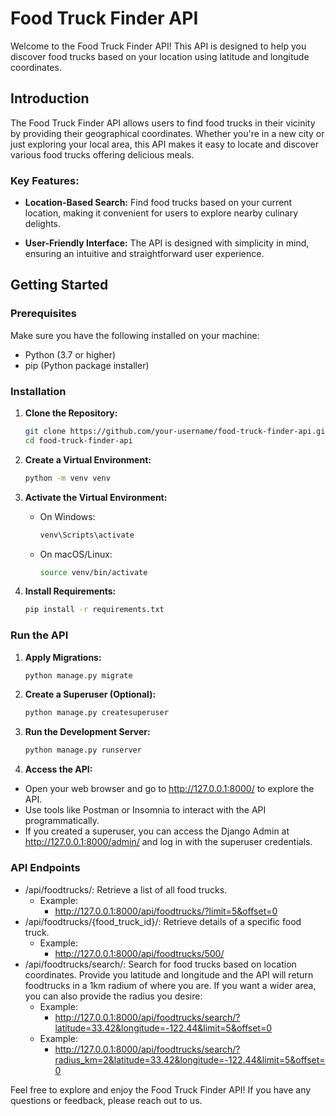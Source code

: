 # Food Truck Finder API

Welcome to the Food Truck Finder API! This API is designed to help you discover food trucks based on your location using latitude and longitude coordinates.

## Introduction

The Food Truck Finder API allows users to find food trucks in their vicinity by providing their geographical coordinates. Whether you're in a new city or just exploring your local area, this API makes it easy to locate and discover various food trucks offering delicious meals.

### Key Features:

- **Location-Based Search:** Find food trucks based on your current location, making it convenient for users to explore nearby culinary delights.

- **User-Friendly Interface:** The API is designed with simplicity in mind, ensuring an intuitive and straightforward user experience.

## Getting Started

### Prerequisites

Make sure you have the following installed on your machine:

- Python (3.7 or higher)
- pip (Python package installer)

### Installation

1. **Clone the Repository:**

    ```bash
    git clone https://github.com/your-username/food-truck-finder-api.git
    cd food-truck-finder-api
    ```

2. **Create a Virtual Environment:**

    ```bash
    python -m venv venv
    ```

3. **Activate the Virtual Environment:**
   - On Windows:

        ```bash
        venv\Scripts\activate
        ```

   - On macOS/Linux:

        ```bash
        source venv/bin/activate
        ```

4. **Install Requirements:**

    ```bash
    pip install -r requirements.txt
    ```

### Run the API

1. **Apply Migrations:**

    ```bash
    python manage.py migrate
    ```

2. **Create a Superuser (Optional):**

    ```bash
    python manage.py createsuperuser
    ```

3. **Run the Development Server:**

    ```bash
    python manage.py runserver
    ```
4. **Access the API:**

- Open your web browser and go to http://127.0.0.1:8000/ to explore the API.
- Use tools like Postman or Insomnia to interact with the API programmatically.
- If you created a superuser, you can access the Django Admin at http://127.0.0.1:8000/admin/ and log in with the superuser credentials.

### API Endpoints
- /api/foodtrucks/: Retrieve a list of all food trucks.
    - Example:
        - http://127.0.0.1:8000/api/foodtrucks/?limit=5&offset=0
- /api/foodtrucks/{food_truck_id}/: Retrieve details of a specific food truck.
    - Example:
        - http://127.0.0.1:8000/api/foodtrucks/500/
- /api/foodtrucks/search/: Search for food trucks based on location coordinates. Provide you latitude and longitude and the API will return foodtrucks in a 1km radium of where you are. If you want a wider area, you can also provide the radius you desire:
    - Example: 
      - http://127.0.0.1:8000/api/foodtrucks/search/?latitude=33.42&longitude=-122.44&limit=5&offset=0
    - Example: 
      - http://127.0.0.1:8000/api/foodtrucks/search/?radius_km=2&latitude=33.42&longitude=-122.44&limit=5&offset=0

Feel free to explore and enjoy the Food Truck Finder API! If you have any questions or feedback, please reach out to us.
